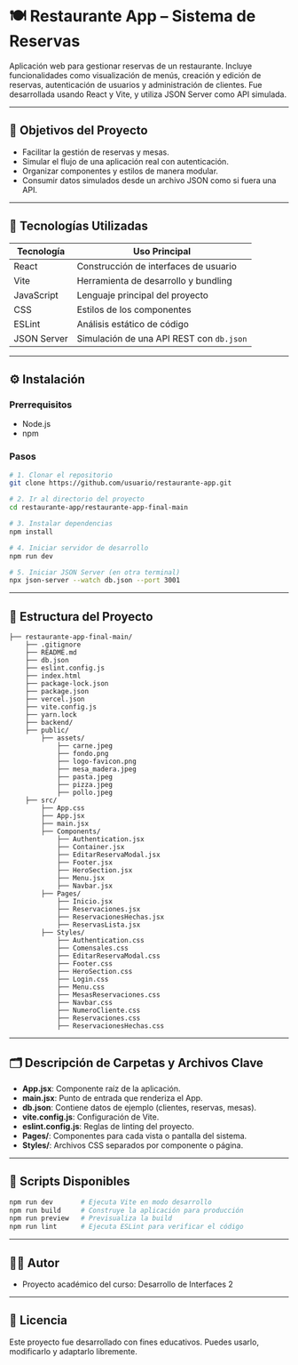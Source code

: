 # 🍽️ Restaurante App – Sistema de Reservas

Aplicación web para gestionar reservas de un restaurante. Incluye funcionalidades como visualización de menús, creación y edición de reservas, autenticación de usuarios y administración de clientes. Fue desarrollada usando React y Vite, y utiliza JSON Server como API simulada.

---

## 📌 Objetivos del Proyecto

- Facilitar la gestión de reservas y mesas.
- Simular el flujo de una aplicación real con autenticación.
- Organizar componentes y estilos de manera modular.
- Consumir datos simulados desde un archivo JSON como si fuera una API.

---

## 🚀 Tecnologías Utilizadas

| Tecnología     | Uso Principal                                     |
|----------------|--------------------------------------------------|
| React          | Construcción de interfaces de usuario             |
| Vite           | Herramienta de desarrollo y bundling              |
| JavaScript     | Lenguaje principal del proyecto                   |
| CSS            | Estilos de los componentes                        |
| ESLint         | Análisis estático de código                       |
| JSON Server    | Simulación de una API REST con `db.json`          |

---

## ⚙️ Instalación

### Prerrequisitos

- Node.js
- npm

### Pasos

```bash
# 1. Clonar el repositorio
git clone https://github.com/usuario/restaurante-app.git

# 2. Ir al directorio del proyecto
cd restaurante-app/restaurante-app-final-main

# 3. Instalar dependencias
npm install

# 4. Iniciar servidor de desarrollo
npm run dev

# 5. Iniciar JSON Server (en otra terminal)
npx json-server --watch db.json --port 3001
```

---

## 📂 Estructura del Proyecto

```
├── restaurante-app-final-main/
    ├── .gitignore
    ├── README.md
    ├── db.json
    ├── eslint.config.js
    ├── index.html
    ├── package-lock.json
    ├── package.json
    ├── vercel.json
    ├── vite.config.js
    ├── yarn.lock
    ├── backend/
    ├── public/
        ├── assets/
            ├── carne.jpeg
            ├── fondo.png
            ├── logo-favicon.png
            ├── mesa_madera.jpeg
            ├── pasta.jpeg
            ├── pizza.jpeg
            ├── pollo.jpeg
    ├── src/
        ├── App.css
        ├── App.jsx
        ├── main.jsx
        ├── Components/
            ├── Authentication.jsx
            ├── Container.jsx
            ├── EditarReservaModal.jsx
            ├── Footer.jsx
            ├── HeroSection.jsx
            ├── Menu.jsx
            ├── Navbar.jsx
        ├── Pages/
            ├── Inicio.jsx
            ├── Reservaciones.jsx
            ├── ReservacionesHechas.jsx
            ├── ReservasLista.jsx
        ├── Styles/
            ├── Authentication.css
            ├── Comensales.css
            ├── EditarReservaModal.css
            ├── Footer.css
            ├── HeroSection.css
            ├── Login.css
            ├── Menu.css
            ├── MesasReservaciones.css
            ├── Navbar.css
            ├── NumeroCliente.css
            ├── Reservaciones.css
            ├── ReservacionesHechas.css
```

---

## 🗂️ Descripción de Carpetas y Archivos Clave

- **App.jsx**: Componente raíz de la aplicación.
- **main.jsx**: Punto de entrada que renderiza el App.
- **db.json**: Contiene datos de ejemplo (clientes, reservas, mesas).
- **vite.config.js**: Configuración de Vite.
- **eslint.config.js**: Reglas de linting del proyecto.
- **Pages/**: Componentes para cada vista o pantalla del sistema.
- **Styles/**: Archivos CSS separados por componente o página.

---

## 📜 Scripts Disponibles

```bash
npm run dev       # Ejecuta Vite en modo desarrollo
npm run build     # Construye la aplicación para producción
npm run preview   # Previsualiza la build
npm run lint      # Ejecuta ESLint para verificar el código
```

---

## 👨‍💻 Autor

- Proyecto académico del curso: Desarrollo de Interfaces 2

---

## 📄 Licencia

Este proyecto fue desarrollado con fines educativos. Puedes usarlo, modificarlo y adaptarlo libremente.
